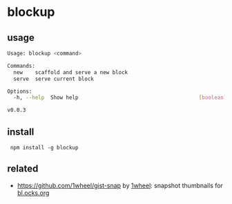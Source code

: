 # blockup

## usage

```sh
Usage: blockup <command>

Commands:
  new    scaffold and serve a new block
  serve  serve current block

Options:
  -h, --help  Show help                                       [boolean]

v0.0.3
```

## install

` npm install -g blockup`

## related

- https://github.com/1wheel/gist-snap by [1wheel](https://github.com/1wheel): snapshot thumbnails for [bl.ocks.org](http://bl.ocks.org/)
